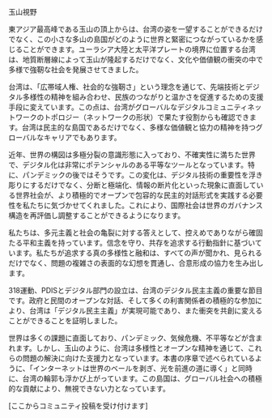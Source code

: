 玉山視野

東アジア最高峰である玉山の頂上からは、台湾の姿を一望することができるだけでなく、この小さな多山の島国がどのように世界と緊密につながっているかを感じることができます。ユーラシア大陸と太平洋プレートの境界に位置する台湾は、地質断層線によって玉山が隆起するだけでなく、文化や価値観の衝突の中で多様で強靭な社会を発展させてきました。

台湾は、「広帯域人権、社会的な強靭さ」という理念を通じて、先端技術とデジタル多様性の精神を組み合わせ、民族のつながりと温かさを促進するための支援手段に変えています。この点は、台湾がグローバルなデジタルコミュニティネットワークのトポロジー（ネットワークの形状）で果たす役割からも確認できます。台湾は民主的な島国であるだけでなく、多様な価値観と協力の精神を持つグローバルなキャリアでもあります。

近年、世界の構図は多極分裂の意識形態に入っており、不確実性に満ちた世界で、デジタル化は非常にポテンシャルのある平等なツールとなっています。特に、パンデミックの後ではそうです。この変化は、デジタル技術の重要性を浮き彫りにするだけでなく、分断と極端化、情報の断片化といった現象に直面している世界社会が、より積極的でオープンで包容的な民主的対話形式を実践する必要性を私たちに気づかせてくれました。これにより、国際社会は世界のガバナンス構造を再評価し調整することができるようになります。

私たちは、多元主義と社会の亀裂に対する答えとして、控えめでありながら確固たる平和主義を持っています。信念を守り、共存を追求する行動指針に基づいています。私たちが追求する真の多様性と融和は、すべての声が聞かれ、見られるだけでなく、問題の複雑さの表面的な幻想を貫通し、合意形成の協力を生み出します。

318運動、PDISとデジタル部門の設立は、台湾のデジタル民主主義の重要な節目です。政府と民間のオープンな対話、そして多くの利害関係者の積極的な参加により、台湾は「デジタル民主主義」が実現可能であり、また衝突を共創に変えることができることを証明しました。

世界は多くの課題に直面しており、パンデミック、気候危機、不平等などが含まれます。しかし、玉山のように、台湾は多様性とオープンな精神を通じて、これらの問題の解決に向けた支援力となっています。本書の序章で述べられているように、「インターネットは世界のベールを剥ぎ、光を前進の道に導く」と同時に、台湾の輪郭も浮かび上がっています。この島国は、グローバル社会への積極的な貢献により、無視できない力となっています。

[ここからコミュニティ投稿を受け付けます]
